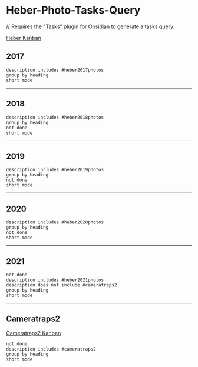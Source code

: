 # Heber-Photo-Tasks-Query
// Requires the "Tasks" plugin for Obsidian to generate a tasks query.

[Heber Kanban](Heber%20Kanban.md)

## 2017
```tasks
description includes #heber2017photos 
group by heading
short mode
```
***
## 2018
```tasks
description includes #heber2018photos 
group by heading
not done
short mode
```
***
## 2019
```tasks
description includes #heber2019photos 
group by heading
not done
short mode
```
***
## 2020
```tasks
description includes #heber2020photos 
group by heading
not done
short mode
```
***
## 2021
```tasks
not done
description includes #heber2021photos 
description does not include #cameratraps2 
group by heading
short mode
```
***
## Cameratraps2
[Cameratraps2 Kanban](../project%20boards/Cameratraps2%20Kanban.md)
```tasks
not done
description includes #cameratraps2
group by heading
short mode
```
